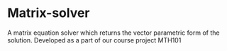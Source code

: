 # Matrix-solver

A matrix equation solver which returns the vector parametric form of the solution. 
Developed as a part of our course project MTH101
